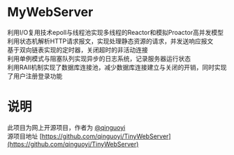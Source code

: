 # MyWebServer
利用I/O复用技术epoll与线程池实现多线程的Reactor和模拟Proactor高并发模型  
利用状态机解析HTTP请求报文，实现处理静态资源的请求，并发送响应报文  
基于双向链表实现的定时器，关闭超时的非活动连接  
利用单例模式与阻塞队列实现异步的日志系统，记录服务器运行状态  
利用RAII机制实现了数据库连接池，减少数据库连接建立与关闭的开销，同时实现了用户注册登录功能  
# 说明
此项目为网上开源项目，作者为 [@qinguoyi](https://github.com/qinguoyi)  
源项目地址 [https://github.com/qinguoyi/TinyWebServer](https://github.com/qinguoyi/TinyWebServer)
